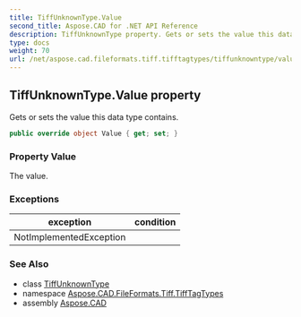 ```yaml
---
title: TiffUnknownType.Value
second_title: Aspose.CAD for .NET API Reference
description: TiffUnknownType property. Gets or sets the value this data type contains
type: docs
weight: 70
url: /net/aspose.cad.fileformats.tiff.tifftagtypes/tiffunknowntype/value/
---
```

## TiffUnknownType.Value property

Gets or sets the value this data type contains.

```csharp
public override object Value { get; set; }
```

### Property Value

The value.

### Exceptions

| exception | condition |
| --- | --- |
| NotImplementedException |  |

### See Also

* class [TiffUnknownType](../)
* namespace [Aspose.CAD.FileFormats.Tiff.TiffTagTypes](../../tiffunknowntype/)
* assembly [Aspose.CAD](../../../)


